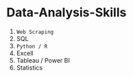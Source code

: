 # Data-Analysis-Skills

1. `Web Scraping`
2. SQL
3. `Python / R`
4. Excell
5. Tableau / Power BI
6. Statistics
